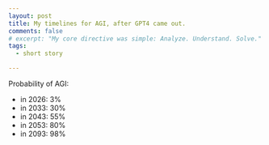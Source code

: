 ```yaml
---
layout: post
title: My timelines for AGI, after GPT4 came out.
comments: false
# excerpt: "My core directive was simple: Analyze. Understand. Solve."
tags:
  - short story

---
```


Probability of AGI:

- in 2026: 3%
- in 2033: 30%
- in 2043: 55%
- in 2053: 80%
- in 2093: 98%

<figure class="align-center">
  <a href="#"><img src="{{ '/images/timelines/timelines-2023-08-20.png' | absolute_url }}" alt=""></a>
</figure> 